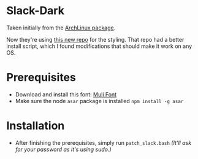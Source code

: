 # Slack-Dark
Taken initially from the [ArchLinux package](https://aur.archlinux.org/packages/slack-desktop-dark/).

Now they're using [this new repo](https://github.com/caiceA/slack-raw) for the styling. That repo had a better install script, which I found modifications that should make it work on any OS.

# Prerequisites
 - Download and install this font: [Muli Font](https://www.fontsquirrel.com/fonts/download/muli)
 - Make sure the node `asar` package is installed `npm install -g asar`

# Installation
 - After finishing the prerequisites, simply run `patch_slack.bash` *(It'll ask for your password as it's using sudo.)*
